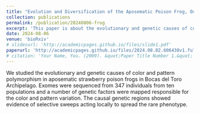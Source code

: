 ```yaml
---
title: "Evolution and Diversification of the Aposematic Poison Frog, Oophaga pumilio, in Bocas del Toro"
collection: publications
permalink: /publication/20240806-frog
excerpt: 'This paper is about the evolutionary and genetic causes of color and pattern polymorphism in aposematic strawberry poison frogs in Bocas del Toro Archipelago.'
date: 2024-08-06
venue: 'bioRxiv'
# slidesurl: 'http://academicpages.github.io/files/slide1.pdf'
paperurl: 'http://academicpages.github.io/files/2024.08.02.606438v1.full.pdf'
# citation: 'Your Name, You. (2009). &quot;Paper Title Number 1.&quot; <i>Journal 1</i>. 1(1).'
---
```


We studied the evolutionary and genetic causes of color and pattern polymorphism in aposematic strawberry poison frogs in Bocas del Toro Archipelago. Exomes were sequenced from 347 individuals from ten populations and a number of genetic factors were mapped responsible for the color and pattern variation. The causal genetic regions showed evidence of selective sweeps acting locally to spread the rare phenotype.